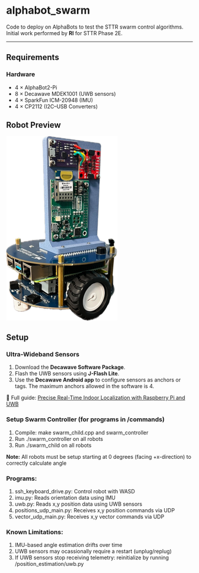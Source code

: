 # alphabot_swarm

Code to deploy on AlphaBots to test the STTR swarm control algorithms.  
Initial work performed by **RI** for STTR Phase 2E.

---

## Requirements

### Hardware
- 4 × AlphaBot2-Pi 
- 8 × Decawave MDEK1001 (UWB sensors)   
- 4 × SparkFun ICM-20948 (IMU)  
- 4 × CP2112 (I2C–USB Converters)  

## Robot Preview
<img src="./images/robot.png" alt="AlphaBot Robot" width="300"/>

## Setup

### Ultra-Wideband Sensors
1. Download the **Decawave Software Package**.  
2. Flash the UWB sensors using **J-Flash Lite**.  
3. Use the **Decawave Android app** to configure sensors as anchors or tags. The maximum anchors allowed in the software is 4.

📖 Full guide: [Precise Real-Time Indoor Localization with Raspberry Pi and UWB](https://medium.com/@newforestberlin/precise-realtime-indoor-localization-with-raspberry-pi-and-ultra-wideband-technology-decawave-191e4e2daa8c) 

### Setup Swarm Controller (for programs in /commands)
1. Compile: make swarm_child.cpp and swarm_controller
2. Run ./swarm_controller on all robots 
3. Run ./swarm_child on all robots

**Note:** All robots must be setup starting at 0 degrees (facing +x-direction) to correctly calculate angle 

### Programs:
1. ssh_keyboard_drive.py: Control robot with WASD
2. imu.py: Reads orientation data using IMU 
3. uwb.py: Reads x,y position data using UWB sensors
4. positions_udp_main.py: Receives x,y position commands via UDP
5. vector_udp_main.py: Receives x,y vector commands via UDP

### Known Limitations:
1. IMU-based angle estimation drifts over time
2. UWB sensors may ocassionally require a restart (unplug/replug)
3. If UWB sensors stop receiving telemetry: reinitialize by running /position_estimation/uwb.py
